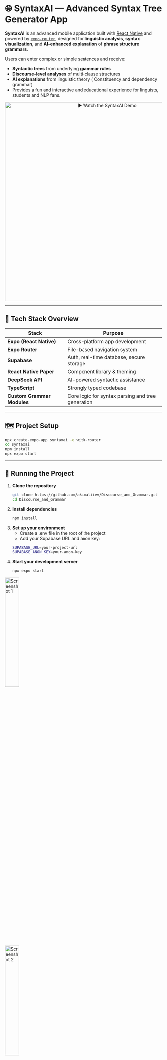 # 🌐 SyntaxAI — Advanced Syntax Tree Generator App

**SyntaxAI** is an advanced mobile application built with [React Native](https://reactnative.dev/) and powered by [`expo-router`](https://docs.expo.dev/router/introduction/), designed for **linguistic analysis**, **syntax visualization**, and **AI-enhanced explanation** of **phrase structure grammars**.

Users can enter complex or simple sentences and receive:
- **Syntactic trees** from underlying **grammar rules**
- **Discourse-level analyses** of multi-clause structures
- **AI explanations** from linguistic theory ( Constituency and dependency grammar)
- Provides a fun and interactive and educational experience for linguists, students and NLP fans.
  
<p align="center">
  <a href="assets/demo.MP4">
    <img src="assets/demo-poster.png" alt="▶️ Watch the SyntaxAI Demo" width="640"/>
  </a>
</p>

---

## 📆 Tech Stack Overview

| Stack | Purpose |
|-------|---------|
| **Expo (React Native)** | Cross-platform app development |
| **Expo Router** | File-based navigation system |
| **Supabase** | Auth, real-time database, secure storage |
| **React Native Paper** | Component library & theming |
| **DeepSeek API** | AI-powered syntactic assistance |
| **TypeScript** | Strongly typed codebase |
| **Custom Grammar Modules** | Core logic for syntax parsing and tree generation |

---

## 🗺️ Project Setup

```bash
npx create-expo-app syntaxai -e with-router
cd syntaxai
npm install
npx expo start
```

---

## 🚀 Running the Project

1. **Clone the repository**  
   ```bash
   git clone https://github.com/akimaliiev/Discourse_and_Grammar.git
   cd Discourse_and_Grammar
2. **Install dependencies**
   ```bash
   npm install
3. **Set up your environment**
   - Create a .env file in the root of the project
   - Add your Supabase URL and anon key:
   ```bash
   SUPABASE_URL=your-project-url
   SUPABASE_ANON_KEY=your-anon-key
4. **Start your development server**
   ```bash
   npx expo start

<p align="start">
  <img src="assets/project.png" alt="Screenshot 1" width="30%" />
</p>

<p align="start">
  <img src="assets/project_qr.png" alt="Screenshot 2" width="30%" />
</p>

<p align="start">
  <img src="assets/project_ip.png" alt="Screenshot 3" width="30%" />
</p>

---

## 📂 Directory Structure

```bash
app/
├── index.tsx                   # Home screen
├── tree/[sentence].tsx         # Dynamic tree for input sentence

components/
├── TreeView.tsx                # Syntax tree renderer
├── ChatBox.tsx                 # AI explanation chat interface
├── InputField.tsx              # Sentence input

lib/
├── parser.ts                   # Tokenizer + grammar rule logic
├── treeBuilder.ts              # Converts rules into tree nodes
├── aiService.ts                # DeepSeek integration

contexts/
├── AuthContext.tsx             # Authentication state
├── TreeContext.tsx             # Shared tree state
```
# 🧠 Linguistic Features

## ✅ Phrase Structure Grammar (PSG)

SyntaxAI uses **phrase structure rules** which follow a structure such as:

S → NP VP
NP → Det N
VP → V NP | V NP PP
PP → P NP

These rules are parsed and visualized as hierarchical grammar trees using the application’s syntax engine.

---

## 🔀 Sentence Types Supported

- **Simple**: *The dog barked.*
- **Compound**: *The dog barked and the cat meowed.*
- **Complex**: *Although it rained, she played.*
- **Interrogatives**: *What did she say?*
- **Passives**: *The book was read by the teacher.*

---

## 🧩 Discourse Grammar

SyntaxAI supports analysis of:
- Clause segmentation
- Subordination & coordination
- Embedded structures
- Contrastive and topical structures

---

## 🎓 Educational Use

- **Linguistics students** can conceptualize transformations on sentences (passive, interrogatives, etc.)
- **Instructors** can create real-time syntactic diagrams while teaching. 
- **Developers** can analyze syntactic parsing for natural language processing (NLP) projects. 

---

## 🔧 App Functions

**Sentence Input & Language Choice**
- The user may enter or paste any sentence and choose from one of the following language options (EN, ES, RU, KZ).

**Tree Creation**
- The central parser applies the CFG and creates an interactive tree diagram.

**AI Explanations**
- For Human Readability, the DeepSeek provides human readable commentary of each constituent (Example, "This NP is doing the work of the subject....").

**Discourse Grammar Analysis**
- The application indicates clauses, coordination, subordination, topicalization, and shows everything in context.

**Tree Functionality**
- There are options to save, edit, export (svg/png), and share trees. The user can access a history option to see what he/she has analyzed in the past.

**Chat Function**
- The user can ask follow-up questions in the live chat panel (e.g., get clarification on parse decisions).

---

# 🛠️ SyntaxAI Development Roadmap

## 📌 Phase 1: Setup & Infrastructure

- ✅ Initialize with `with-router` template
- ✅ Supabase setup with Row-Level Security (RLS)
- ✅ Configuration of ESLint + Prettier
- ✅ Git strategy and branching

<p align="start">
  <img src="assets/database.png" alt="Screenshot 1" width="30%" />
</p>

<p align="start">
  <img src="assets/tables.png" alt="Screenshot 2" width="30%" />
</p>

---

## 🔐 Phase 2: Authentication

- ✅ Registration, login, and password reset
- ✅ Authentication context creation
- ✅ Profile screen with an avatar upload
- ⏳ Language preference selection *(coming soon)*

<p align="center">
  <img src="assets/IMG_1780.PNG" alt="Screenshot 1" width="30%" />
  <img src="assets/IMG_1781.PNG" alt="Screenshot 2" width="30%" />
  <img src="assets/IMG_1782.PNG" alt="Screenshot 1" width="30%" />

</p>

---

## 🌳 Phase 3: Syntax Tree Generation

### 🖼 Tree Visualization

- Clickable, node tree visualizer
- Zoom, pan, expand, and collapse capability

### 🧠 Parsing & Tree Logic

- Sentence tokenizer
- TreeNode object creation which does rule matching
- Multi-language grammar support (English, Spanish, Russian. Kazakh coming soon)

### 🗃 Tree Management

- Saving/loading user tree history
- Tree editing mode *(in process)*
- Exporting trees as SVG/PNG *(coming soon)*


<p align="center">
  <img src="assets/IMG_1783.PNG" alt="Screenshot 1" width="30%" />
  <img src="assets/IMG_1784.PNG" alt="Screenshot 2" width="30%" />
  <img src="assets/IMG_1785.PNG" alt="Screenshot 1" width="30%" />

</p>

---

## 🤖 Phase 4: AI Integration

### 🔌 DeepSeek API

- Grammar rule explanations via LLM
- Prompt-engineered responses
- Contextually-aware and adaptive rephrasing

### 💬 Chat Interface

- Real-time syntax support via chat
- Chat history with scroll persistence
- Typing indicator for AI responses.

<p align="center">
  <img src="assets/IMG_1786.PNG" alt="Screenshot 1" width="30%" />
  <img src="assets/IMG_1788.PNG" alt="Screenshot 2" width="30%" />
  <img src="assets/IMG_1787.PNG" alt="Screenshot 1" width="30%" />

</p>

---

## 🧪 Phase 5: Testing & Deployment

### ✅ Testing

- Unit Testing: both the UI and tree parsing logic.
- Integration Testing: Auth + save/load tree.
- Performance Benchmarks: rendering speed, AI latencies.

### 🚀 Deployment

- Production-ready Expo setup.
- Crash reporting and monitoring.
- Analytics (tree usage and sentence complexity).
- Supabase backup and RLS verification.

---

# 🔧 Development Standards

## ✅ Code Quality

- Strong TypeScript execution.
- Modular and reusable component design.
- Shared hooks and services.
- Descriptive and clean Git commits.

## ⚡ Performance Optimization

- Memorized tree renders.
- Lazy-loaded component for resources.
- Using fewest parsing cycles and API calls to the AI.

## 🔐 Security

- JWT handled securely in context.
- Supabase RLS limits user-level access to their data.
- No sensitive data saved locally.

---

# 📊 Key Metrics of Success

| **Metric**         | **Description**                                |
|--------------------|-------------------------------------------------|
| User Engagement    | Time spent building or analyzing trees          |
| Tree Accuracy      | Match rate to linguistic gold standards         |
| AI Quality         | Relevance and correctness of syntax explanations |
| Retention          | Repeat user percentage                          |
| App Performance    | Rendering and AI response latency               |
| API Health         | Uptime and error rate of Supabase and AI APIs  |


---

## 🏗️ Why We Chose This Tech Stack

**React Native + Expo**
- A cross-platform mobile framework that provides fast refresh, zero-config builds, and is great for rapid prototyping and classroom demos.

**expo-router**
- Provides file-based routing, which brings web conventions to mobile development and allows the use of declarative navigation that we can extend.

**Supabase**
- A managed Postgres backend that provides auth, access control via row-level security, real-time updates, and allows users to avoid the hassle of infrastructure.

**React Native Paper**
- A production ready UI library based on Material design and providing consistent theming and accessibility out of the box.

**DeepSeek API**
- A NLP solution that does syntactic explanations - essentially lets us offload the burden of using heavy AI models to allow the developers to focus more on the UX.

**TypeScript**
- Expanding on strong typing allows developers to catch issues early, provide documentation of data shapes (e.g. tree nodes), and make it almost painless to bring aboard new contributors.

**Custom Grammar Modules**
- Allows us to encapsulate our PSG and dependency rules into isolated libraries, which makes them easy to maintain or extend to new languages.

---

## ➕ Contribution Guidelines

**Branching**
- main for stable releases
- dev for none stable ongoing work
- Feature branches: feature/

**Code Style**
- Follow ESLint/Prettier rules; run npm run lint before PR.

**Testing**
- Add unit tests for any new parser rules or UI components.
- run npm test and cover at least ≥ 80% test coverage.

**Pull Requests**
- Only one feature per PR; reference the issue and screen shot if UI changes.

**Reviews & Merging**
- Require 1 to 2 approvals and maintainers will merge after CI runs successfully.

---

## 🐞 Troubleshooting & FAQs

**“Cannot find module ‘expo-router’”**
- Check that you are using the right Expo SDK version and run npm install.

**Authentication not working on startup**
- Make sure your .env keys match what is on the Supabase dashboard and restart after making edits.

**The tree is not being shown for long sentences**
- Try decreasing the zoom level, or ask shorter questions. We are working on this issue in v1.2.

**Chat responses delayed**
- Make sure your DeepSeek API key is valid and your network allows outbound HTTPS calls.

**Still stuck?**
- Open an issue on github or message in telegram @assetkv.

---

# 📚 References

- [Expo Router Documentation](https://docs.expo.dev/router/introduction/)
- [Supabase Docs](https://supabase.com/docs)
- [React Native Paper](https://callstack.github.io/react-native-paper/)
- [DeepSeek API](https://deepseek.com)
- [X-bar Theory (Linguistics)](https://glossary.sil.org/term/x-bar-theory)
- [Constituency vs Dependency Grammar](https://en.wikipedia.org/wiki/Syntactic_theory)
